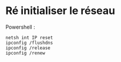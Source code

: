 # Ré initialiser le réseau

Powershell :

    netsh int IP reset
    ipconfig /flushdns
    ipconfig /release
    ipconfig /renew